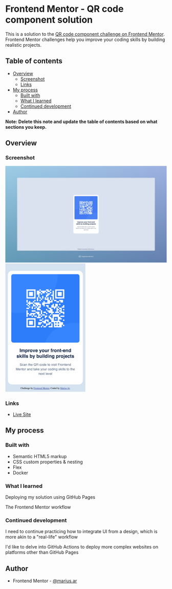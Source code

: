 # Frontend Mentor - QR code component solution

This is a solution to the [QR code component challenge on Frontend Mentor](https://www.frontendmentor.io/challenges/qr-code-component-iux_sIO_H). Frontend Mentor challenges help you improve your coding skills by building realistic projects. 

## Table of contents

- [Overview](#overview)
  - [Screenshot](#screenshot)
  - [Links](#links)
- [My process](#my-process)
  - [Built with](#built-with)
  - [What I learned](#what-i-learned)
  - [Continued development](#continued-development)
- [Author](#author)

**Note: Delete this note and update the table of contents based on what sections you keep.**

## Overview

### Screenshot

<img alt="My implementation on a large screen" src="./screenshot_desktop.jpeg"/>
<img alt="My implementation on a mobile screen" src="./screenshot_mobile.png" width="250"/>

### Links

- [Live Site](https://marius-ar.github.io)

## My process

### Built with

- Semantic HTML5 markup
- CSS custom properties & nesting
- Flex
- Docker

### What I learned

Deploying my solution using GitHub Pages

The Frontend Mentor workflow

### Continued development

I need to continue practicing how to integrate UI from a design, which is more akin to a "real-life" workflow

I'd like to delve into GitHub Actions to deploy more complex websites on platforms other than GitHub Pages

## Author

- Frontend Mentor - [@marius.ar](https://www.frontendmentor.io/profile/marius.ar)
